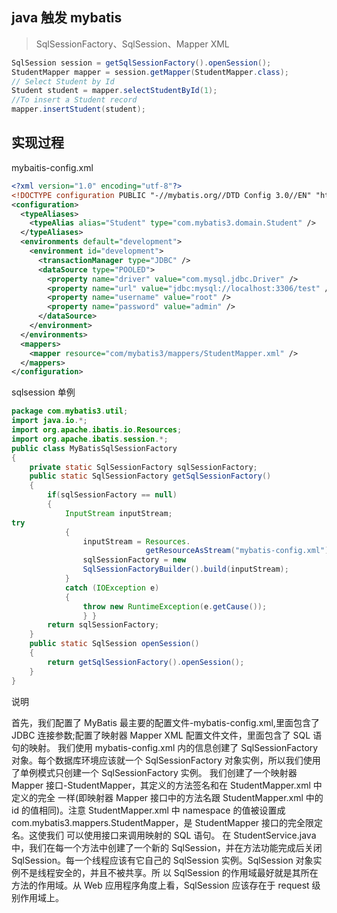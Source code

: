 ## java 触发 mybatis

> SqlSessionFactory、SqlSession、Mapper XML

```java
SqlSession session = getSqlSessionFactory().openSession();
StudentMapper mapper = session.getMapper(StudentMapper.class);
// Select Student by Id
Student student = mapper.selectStudentById(1);
//To insert a Student record
mapper.insertStudent(student);
```



## 实现过程

mybaitis-config.xml

```xml
<?xml version="1.0" encoding="utf-8"?>
<!DOCTYPE configuration PUBLIC "-//mybatis.org//DTD Config 3.0//EN" "http://mybatis.org/dtd/mybatis-3-config.dtd">
<configuration>
  <typeAliases>
    <typeAlias alias="Student" type="com.mybatis3.domain.Student" />
  </typeAliases>
  <environments default="development">
    <environment id="development">
      <transactionManager type="JDBC" />
      <dataSource type="POOLED">
        <property name="driver" value="com.mysql.jdbc.Driver" />
        <property name="url" value="jdbc:mysql://localhost:3306/test" />
        <property name="username" value="root" />
        <property name="password" value="admin" />
      </dataSource>
    </environment>
  </environments>
  <mappers>
    <mapper resource="com/mybatis3/mappers/StudentMapper.xml" />
  </mappers>
</configuration>
```

sqlsession 单例

```java
package com.mybatis3.util;
import java.io.*;
import org.apache.ibatis.io.Resources;
import org.apache.ibatis.session.*;
public class MyBatisSqlSessionFactory
{
    private static SqlSessionFactory sqlSessionFactory;
    public static SqlSessionFactory getSqlSessionFactory()
    {
        if(sqlSessionFactory == null)
        {
            InputStream inputStream;
try
            {
                inputStream = Resources.
                              getResourceAsStream("mybatis-config.xml");
                sqlSessionFactory = new
                SqlSessionFactoryBuilder().build(inputStream);
            }
            catch (IOException e)
            {
                throw new RuntimeException(e.getCause());
                } }
        return sqlSessionFactory;
    }
    public static SqlSession openSession()
    {
        return getSqlSessionFactory().openSession();
    }
}
```

说明

首先，我们配置了 MyBatis 最主要的配置文件-mybatis-config.xml,里面包含了 JDBC 连接参数;配置了映射器
Mapper XML 配置文件文件，里面包含了 SQL 语句的映射。
我们使用 mybatis-config.xml 内的信息创建了 SqlSessionFactory 对象。每个数据库环境应该就一个
SqlSessionFactory 对象实例，所以我们使用了单例模式只创建一个 SqlSessionFactory 实例。
我们创建了一个映射器 Mapper 接口-StudentMapper，其定义的方法签名和在 StudentMapper.xml 中定义的完全 一样(即映射器 Mapper 接口中的方法名跟 StudentMapper.xml 中的 id 的值相同)。注意 StudentMapper.xml 中 namespace 的值被设置成 com.mybatis3.mappers.StudentMapper，是 StudentMapper 接口的完全限定名。这使我们 可以使用接口来调用映射的 SQL 语句。
在 StudentService.java 中，我们在每一个方法中创建了一个新的 SqlSession，并在方法功能完成后关闭 SqlSession。每一个线程应该有它自己的 SqlSession 实例。SqlSession 对象实例不是线程安全的，并且不被共享。所 以 SqlSession 的作用域最好就是其所在方法的作用域。从 Web 应用程序角度上看，SqlSession 应该存在于 request 级 别作用域上。


